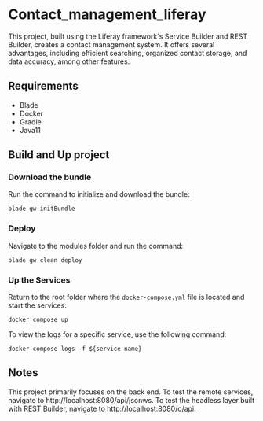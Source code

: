 # Contact_management_liferay

This project, built using the Liferay framework's Service Builder and REST Builder, creates a contact management system.  It offers several advantages, including efficient searching, organized contact storage, and data accuracy, among other features.

## Requirements
  - Blade
  - Docker
  - Gradle
  - Java11

## Build and Up project

### Download the bundle

Run the command to initialize and download the bundle:

  ```
  blade gw initBundle
  ```

### Deploy

Navigate to the modules folder and run the command:

  ```
  blade gw clean deploy
  ```

### Up the Services

Return to the root folder where the `docker-compose.yml` file is located and start the services:

  ```
  docker compose up
  ```

To view the logs for a specific service, use the following command:

  ```
  docker compose logs -f ${service name}
  ```

## Notes

This project primarily focuses on the back end. To test the remote services, navigate to http://localhost:8080/api/jsonws.  To test the headless layer built with REST Builder, navigate to http://localhost:8080/o/api.


